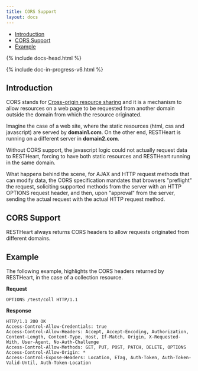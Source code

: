 ```yaml
---
title: CORS Support
layout: docs
---
```


<div markdown="1" class="d-none d-xl-block col-xl-2 order-last bd-toc">

* [Introduction](#introduction)
* [CORS Support](#cors-support)
* [Example](#example)

</div>
<div markdown="1" class="col-12 col-md-9 col-xl-8 py-md-3 bd-content">

{% include docs-head.html %} 

{% include doc-in-progress-v6.html %}

## Introduction

CORS stands for [Cross-origin resource
sharing](https://en.wikipedia.org/wiki/Cross-origin_resource_sharing)
and it is a mechanism to allow resources on a web page to be requested
from another domain outside the domain from which the resource
originated.

Imagine the case of a web site, where the static resources (html, css
and javascript) are served by **domain1.com**. On the other end,
RESTHeart is running on a different server in **domain2.com**.

Without CORS support, the javascript logic could not actually request
data to RESTHeart, forcing to have both static resources and RESTHeart
running in the same domain.

What happens behind the scene, for AJAX and HTTP request methods that
can modify data, the CORS specification mandates that browsers
"preflight" the request, soliciting supported methods from the server
with an HTTP OPTIONS request header, and then, upon "approval" from the
server, sending the actual request with the actual HTTP request method. 

## CORS Support

RESTHeart always returns CORS headers to allow requests originated
from different domains.

## Example

The following example, highlights the CORS headers returned by
RESTHeart, in the case of a collection resource.

**Request**


```
OPTIONS /test/coll HTTP/1.1
```

**Response**


```
HTTP/1.1 200 OK
Access-Control-Allow-Credentials: true
Access-Control-Allow-Headers: Accept, Accept-Encoding, Authorization, Content-Length, Content-Type, Host, If-Match, Origin, X-Requested-With, User-Agent, No-Auth-Challenge
Access-Control-Allow-Methods: GET, PUT, POST, PATCH, DELETE, OPTIONS
Access-Control-Allow-Origin: *
Access-Control-Expose-Headers: Location, ETag, Auth-Token, Auth-Token-Valid-Until, Auth-Token-Location
```

</div>
